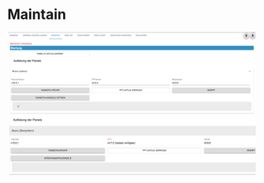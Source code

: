 <!-- TODO: Translate from German to Français -->

# Maintain  
<img alt='Maintain allg' src='../Pictures/maintain/maintainAllg.png'>  
<img alt='Maintain Panel überprüfen' src='../Pictures/maintain/maintainPanelCheck.png'>